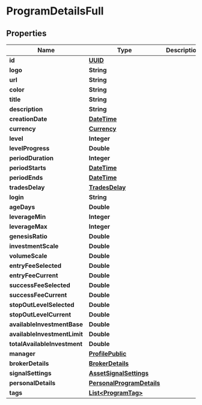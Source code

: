 # ProgramDetailsFull

## Properties
Name | Type | Description | Notes
------------ | ------------- | ------------- | -------------
**id** | [**UUID**](UUID.md) |  |  [optional]
**logo** | **String** |  |  [optional]
**url** | **String** |  |  [optional]
**color** | **String** |  |  [optional]
**title** | **String** |  |  [optional]
**description** | **String** |  |  [optional]
**creationDate** | [**DateTime**](DateTime.md) |  |  [optional]
**currency** | [**Currency**](Currency.md) |  |  [optional]
**level** | **Integer** |  |  [optional]
**levelProgress** | **Double** |  |  [optional]
**periodDuration** | **Integer** |  |  [optional]
**periodStarts** | [**DateTime**](DateTime.md) |  |  [optional]
**periodEnds** | [**DateTime**](DateTime.md) |  |  [optional]
**tradesDelay** | [**TradesDelay**](TradesDelay.md) |  |  [optional]
**login** | **String** |  |  [optional]
**ageDays** | **Double** |  |  [optional]
**leverageMin** | **Integer** |  |  [optional]
**leverageMax** | **Integer** |  |  [optional]
**genesisRatio** | **Double** |  |  [optional]
**investmentScale** | **Double** |  |  [optional]
**volumeScale** | **Double** |  |  [optional]
**entryFeeSelected** | **Double** |  |  [optional]
**entryFeeCurrent** | **Double** |  |  [optional]
**successFeeSelected** | **Double** |  |  [optional]
**successFeeCurrent** | **Double** |  |  [optional]
**stopOutLevelSelected** | **Double** |  |  [optional]
**stopOutLevelCurrent** | **Double** |  |  [optional]
**availableInvestmentBase** | **Double** |  |  [optional]
**availableInvestmentLimit** | **Double** |  |  [optional]
**totalAvailableInvestment** | **Double** |  |  [optional]
**manager** | [**ProfilePublic**](ProfilePublic.md) |  |  [optional]
**brokerDetails** | [**BrokerDetails**](BrokerDetails.md) |  |  [optional]
**signalSettings** | [**AssetSignalSettings**](AssetSignalSettings.md) |  |  [optional]
**personalDetails** | [**PersonalProgramDetails**](PersonalProgramDetails.md) |  |  [optional]
**tags** | [**List&lt;ProgramTag&gt;**](ProgramTag.md) |  |  [optional]
